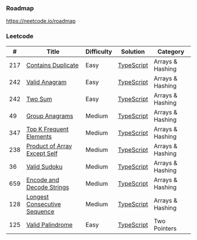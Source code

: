 ### Roadmap

https://neetcode.io/roadmap

### Leetcode

| #   | Title                                                                                       | Difficulty | Solution                                                       | Category         |
| --- | ------------------------------------------------------------------------------------------- | ---------- | -------------------------------------------------------------- | ---------------- |
| 217 | [Contains Duplicate](https://leetcode.com/problems/contains-duplicate/)                     | Easy       | [TypeScript](./TypeScript/217.contains-duplicate.ts)           | Arrays & Hashing |
| 242 | [Valid Anagram](https://leetcode.com/problems/valid-anagram/)                               | Easy       | [TypeScript](./TypeScript/242.valid-anagram.ts)                | Arrays & Hashing |
| 242 | [Two Sum](https://leetcode.com/problems/two-sum/)                                           | Easy       | [TypeScript](./TypeScript/1.two-sum.ts)                        | Arrays & Hashing |
| 49  | [Group Anagrams](https://leetcode.com/problems/two-sum/)                                    | Medium     | [TypeScript](./TypeScript/49.group-anagrams.ts)                | Arrays & Hashing |
| 347 | [Top K Frequent Elements](https://leetcode.com/problems/top-k-frequent-elements/)           | Medium     | [TypeScript](./TypeScript/347.top-k-frequent-elements.ts)      | Arrays & Hashing |
| 238 | [Product of Array Except Self](https://leetcode.com/problems/product-of-array-except-self/) | Medium     | [TypeScript](./TypeScript/238.product-of-array-except-self.ts) | Arrays & Hashing |
| 36  | [Valid Sudoku](https://leetcode.com/problems/valid-sudoku/)                                 | Medium     | [TypeScript](./TypeScript/36.valid-sudoku.ts)                  | Arrays & Hashing |
| 659 | [Encode and Decode Strings](https://www.lintcode.com/problem/659/)                          | Medium     | [TypeScript](./TypeScript/659.encode-and-decode-strings.ts)    | Arrays & Hashing |
| 128 | [Longest Consecutive Sequence](https://leetcode.com/problems/longest-consecutive-sequence/) | Medium     | [TypeScript](./TypeScript/128.longest-consecutive-sequence.ts) | Arrays & Hashing |
| 125 | [Valid Palindrome](https://leetcode.com/problems/valid-palindrome/)                         | Easy       | [TypeScript](./TypeScript/125.valid-palindrome.ts)             | Two Pointers     |
